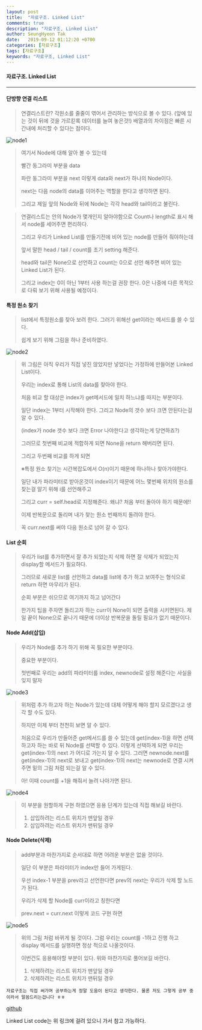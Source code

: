 ```yaml
---
layout: post
title:  "자료구조. Linked List"
comments: true
description: "자료구조, Linked List"
author: SeungHyeon Tak
date:   2019-09-12 01:12:20 +0700
categories: [자료구조]
tags: [자료구조]
keywords: "자료구조, Linked List"
---
```

#### 자료구조. Linked List

*****

#### 단방향 연결 리스트
> 연결리스트란? 각원소를 줄줄이 엮어서 관리하는 방식으로 볼 수 있다. (앞에 있는 것이 뒤에 것을 가르킫록 데이터를 늘여 놓은것!)
> 배열과의 차이점은 빠른 시간내에 처리할 수 있다는 점이다.

![node1](https://user-images.githubusercontent.com/46446165/64715986-73bb1b80-d4fc-11e9-83a7-7246acd484f2.png)

> 여기서 Node에 대해 알아 볼 수 있는데
>
> 빨간 동그라미 부분을 data
>
> 파란 동그라미 부분을 next 이렇게 data와 next가 하나의 Node이다.
>
> next는 다음 node의 data를 이어주는 역할을 한다고 생각하면 된다.
>
> 그리고 제일 앞의 Node와 뒤에 Node는 각각 head와 tail이라고 불린다.


> 연결리스트는 안의 Node가 몇개인지 알아야함으로 Count나 length로 표시 해서 node를 세어주면 편리하다.
>
> 그리고 우리가 Linked List를 만들기전에 비어 있는 node를 만들어 줘야하는데
>
> 앞서 말한 head / tail / count를 초기 setting 해준다.
>
> head와 tail은 None으로 선언하고 count는 0으로 선언 해주면 비어 있는 Linked List가 된다.
>
> 그리고 index는 0이 아닌 1부터 사용 하는걸 권장 한다. 0은 나중에 다른 목적으로 다뤄 보기 위해 사용될 예정이다.


#### 특정 원소 찾기
> list에서 특정원소를 찾아 보려 한다. 그러기 위해선 get이라는 메서드를 쓸 수 있다.
>
> 쉽게 보기 위해 그림을 하나 준비하였다.

![node2](https://user-images.githubusercontent.com/46446165/64717076-8f272600-d4fe-11e9-85fc-25a61310510b.png)

> 위 그림은 아직 우리가 직접 넣진 않았지만 넣었다는 가정하에 만들어본 Linked List이다.
>
> 우리는 index로 통해 List의 data를 찾아야 한다.
>
> 처음 비교 할 대상은 index가 get메서드에 일치 하느냐를 따지는 부분이다.
>
> 일단 index는 1부터 시작해야 한다. 그리고 Node의 갯수 보다 크면 안된다는걸 알 수 있다.
>
> (index가 node 갯수 보다 크면 Error 나야한다고 생각하는게 당연하죠?)
>
> 그러므로 첫번째 비교에 적합하게 되면 None을 return 해버리면 된다.
>
> 그리고 두번째 비교를 하게 되면
>
> ※특정 원소 찾기는 시간복잡도에서 O(n)이기 때문에 하나하나 찾아가야한다.
>
> 일단 내가 파라미터로 받아온것이 index이기 때문에 어느 몇번째 위치의 원소를 찾는걸 알기 위해 i를 선언해주고 
>
> 그리고 curr = self.head로 지정해준다. 왜냐? 처음 부터 돌아야 하기 때문에!!
>
> 이제 반복문으로 돌리며 내가 찾는 원소 번째까지 돌려야 한다.
>
> 꼭 curr.next를 써야 다음 원소로 넘어 갈 수 있다.



#### List 순회

> 우리가 list를 추가하면서 잘 추가 되었는지 삭제 하면 잘 삭제가 되었는지 display할 메서드가 필요하다.
>
> 그러므로 새로운 list를 선언하고 data를 list에 추가 하고 보여주는 형식으로 return 하면 마무리가 된다.
>
> 순회 부분은 쉬으므로 여기까지 하고 넘어간다
>
> 한가지 팁을 주자면 돌리고자 하는 curr이 None이 되면 출력을 시키면된다. 제일 끝이 None으로 끝나기 때문에 더이상 반복문을 돌릴 필요가 없기 때문이다.



#### Node Add(삽입)

> 우리가 Node를 추가 하기 위해 꼭 필요한 부분이다. 
>
> 중요한 부분이다.
>
> 첫번째로 우리는 add의 파라미터를 index, newnode로 설정 해준다는 사실을 잊지 말자

![node3](https://user-images.githubusercontent.com/46446165/64718507-50469f80-d501-11e9-9c79-d2e41c0d9391.png)

> 위처럼 추가 하고자 하는 Node가 있는데 대체 어떻게 해야 할지 모르겠다고 생각 할 수도 있다.
>
> 하지만 이제 부터 천천히 보면 알 수 있다.
>
> 처음으로 우리가 만들어준 get메서드를 쓸 수 있는데 get(index-1)을 하면 선택하고자 하는 바로 뒤 Node를 선택할 수 있다. 이렇게 선택하게 되면 우리는 get(index-1)의 next 가 어디로 가는지 알 수 있다. 그러면 newnode.next를 get(index-1)의 next로 보내고 get(index-1)의 next는 newnode로 연결 시켜 주면 밑의 그림 처럼 되는걸 알 수 있다.
>
> 아! 이때 count를 +1을 해줘서 늘려 나아가면 된다.

![node4](https://user-images.githubusercontent.com/46446165/64719219-c4357780-d502-11e9-9ae6-109e9350cfbd.png)

> 이 부분을 원할하게 구현 하였으면 응용  단계가 있는데 직접 해보길 바란다.
>
> 1. 삽입하려는 리스트 위치가 맨앞일 경우
> 2. 삽입하려는 리스트 위치가 맨뒤일 경우

#### Node Delete(삭제)

> add부분과 마찬가지로 순서대로 하면 어려운 부분은 없을 것이다.
>
> 일단 이 부분은 파라미터가 index만 들어 가게된다.
>
> 우선 index-1 부분을 prev라고 선언한다면 prev의 next는 우리가 삭제 할 노드가 된다.
>
> 우리가 삭제 할 Node를 curr이라고 칭한다면
>
> prev.next = curr.next 이렇게 코드 구현 하면 

![node5](https://user-images.githubusercontent.com/46446165/64719811-04492a00-d504-11e9-9e17-5f07f7845ce4.png)

> 위의 그림 처럼 바뀌게 될 것이다. 그럼 우리는 count를 -1하고 진행 하고 display 메서드를 실행하면 정상 적으로 나올것이다.
>
> 이번건도 응용해야할 부분이 있다. 위와 마찬가지로 풀어보길 바란다.
>
> 1. 삭제하려는 리스트 위치가 맨앞일 경우
> 2. 삭제하려는 리스트 위치가 맨뒤일 경우



```
자료구조는 직접 써가며 공부하는게 정말 도움이 된다고 생각한다. 물론 저도 그렇게 공부 중이라서 말씀드리는겁니다 ㅎㅎ
```


[github](https://github.com/SeungHyeonTak/data_structures/blob/master/Linked%20Lists.py)

Linked List code는 위 링크에 걸려 있으니 가서 참고 가능하다.

